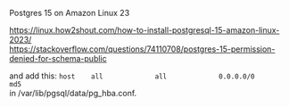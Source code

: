 Postgres 15 on Amazon Linux 23

https://linux.how2shout.com/how-to-install-postgresql-15-amazon-linux-2023/ \
https://stackoverflow.com/questions/74110708/postgres-15-permission-denied-for-schema-public

and add this:
`host    all             all             0.0.0.0/0            md5` \
in /var/lib/pgsql/data/pg_hba.conf.